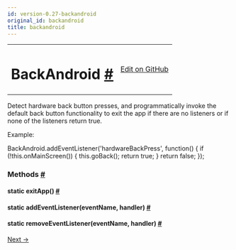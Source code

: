 ```yaml
---
id: version-0.27-backandroid
original_id: backandroid
title: backandroid
---
```

<a id="content"></a><table width="100%"><tbody><tr><td><h1><a class="anchor" name="backandroid"></a>BackAndroid <a class="hash-link" href="docs/backandroid.html#backandroid">#</a></h1></td><td style="text-align:right;"><a target="_blank" href="https://github.com/facebook/react-native/blob/0.27-stable/Libraries/Utilities/BackAndroid.android.js">Edit on GitHub</a></td></tr></tbody></table><div><div><p>Detect hardware back button presses, and programmatically invoke the default back button
functionality to exit the app if there are no listeners or if none of the listeners return true.</p><p>Example:</p><div class="prism language-javascript">BackAndroid<span class="token punctuation">.</span><span class="token function">addEventListener<span class="token punctuation">(</span></span><span class="token string">'hardwareBackPress'</span><span class="token punctuation">,</span> <span class="token keyword">function</span><span class="token punctuation">(</span><span class="token punctuation">)</span> <span class="token punctuation">{</span>
     <span class="token keyword">if</span> <span class="token punctuation">(</span><span class="token operator">!</span><span class="token keyword">this</span><span class="token punctuation">.</span><span class="token function">onMainScreen<span class="token punctuation">(</span></span><span class="token punctuation">)</span><span class="token punctuation">)</span> <span class="token punctuation">{</span>
       <span class="token keyword">this</span><span class="token punctuation">.</span><span class="token function">goBack<span class="token punctuation">(</span></span><span class="token punctuation">)</span><span class="token punctuation">;</span>
       <span class="token keyword">return</span> <span class="token boolean">true</span><span class="token punctuation">;</span>
     <span class="token punctuation">}</span>
     <span class="token keyword">return</span> <span class="token boolean">false</span><span class="token punctuation">;</span>
<span class="token punctuation">}</span><span class="token punctuation">)</span><span class="token punctuation">;</span></div></div><span><h3><a class="anchor" name="methods"></a>Methods <a class="hash-link" href="docs/backandroid.html#methods">#</a></h3><div class="props"><div class="prop"><h4 class="propTitle"><a class="anchor" name="exitapp"></a><span class="propType">static </span>exitApp<span class="propType">()</span> <a class="hash-link" href="docs/backandroid.html#exitapp">#</a></h4></div><div class="prop"><h4 class="propTitle"><a class="anchor" name="addeventlistener"></a><span class="propType">static </span>addEventListener<span class="propType">(eventName, handler)</span> <a class="hash-link" href="docs/backandroid.html#addeventlistener">#</a></h4></div><div class="prop"><h4 class="propTitle"><a class="anchor" name="removeeventlistener"></a><span class="propType">static </span>removeEventListener<span class="propType">(eventName, handler)</span> <a class="hash-link" href="docs/backandroid.html#removeeventlistener">#</a></h4></div></div></span></div><div class="docs-prevnext"><a class="docs-next" href="docs/cameraroll.html#content">Next →</a></div>